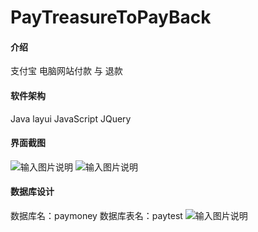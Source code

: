 # PayTreasureToPayBack

#### 介绍
支付宝 电脑网站付款 与 退款

#### 软件架构
Java layui JavaScript JQuery

#### 界面截图
![输入图片说明](https://images.gitee.com/uploads/images/2021/1005/102122_43149234_7956133.png "屏幕截图.png")
![输入图片说明](https://images.gitee.com/uploads/images/2021/1005/102142_46902b1a_7956133.png "屏幕截图.png")

#### 数据库设计
数据库名：paymoney
数据库表名：paytest
![输入图片说明](https://images.gitee.com/uploads/images/2021/1005/102421_c2b93cf5_7956133.png "屏幕截图.png")